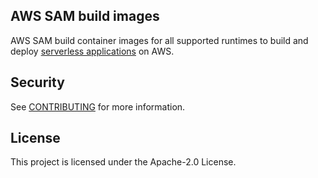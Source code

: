 ## AWS SAM build images

AWS SAM build container images for all supported runtimes to build and deploy [serverless applications](https://aws.amazon.com/serverless/) on AWS.

## Security

See [CONTRIBUTING](CONTRIBUTING.md#security-issue-notifications) for more information.

## License

This project is licensed under the Apache-2.0 License.

